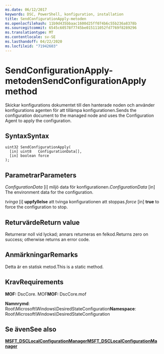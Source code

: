 ```yaml
---
ms.date: 06/12/2017
keywords: DSC, PowerShell, konfiguration, installation
title: SendConfigurationApply-metoden
ms.openlocfilehash: 11b9d435bbaac1600d25ff074b6c55b236a8378b
ms.sourcegitcommit: 6545c60578f7745be015111052fd7769f8289296
ms.translationtype: MT
ms.contentlocale: sv-SE
ms.lasthandoff: 04/22/2020
ms.locfileid: "71942603"
---
```

# <a name="sendconfigurationapply-method"></a><span data-ttu-id="ed764-103">SendConfigurationApply-metoden</span><span class="sxs-lookup"><span data-stu-id="ed764-103">SendConfigurationApply method</span></span>

<span data-ttu-id="ed764-104">Skickar konfigurations dokumentet till den hanterade noden och använder konfigurations agenten för att tillämpa konfigurationen.</span><span class="sxs-lookup"><span data-stu-id="ed764-104">Sends the configuration document to the managed node and uses the Configuration Agent to apply the configuration.</span></span>

## <a name="syntax"></a><span data-ttu-id="ed764-105">Syntax</span><span class="sxs-lookup"><span data-stu-id="ed764-105">Syntax</span></span>

```mof
uint32 SendConfigurationApply(
  [in] uint8   ConfigurationData[],
  [in] boolean force
);
```

## <a name="parameters"></a><span data-ttu-id="ed764-106">Parametrar</span><span class="sxs-lookup"><span data-stu-id="ed764-106">Parameters</span></span>

<span data-ttu-id="ed764-107">*ConfigurationData* \[i\] miljö data för konfigurationen.</span><span class="sxs-lookup"><span data-stu-id="ed764-107">*ConfigurationData* \[in\] The environment data for the configuration.</span></span>

<span data-ttu-id="ed764-108">*tvinga* \[i\] **uppfyllelse** att tvinga konfigurationen att stoppas.</span><span class="sxs-lookup"><span data-stu-id="ed764-108">*force* \[in\] **true** to force the configuration to stop.</span></span>

## <a name="return-value"></a><span data-ttu-id="ed764-109">Returvärde</span><span class="sxs-lookup"><span data-stu-id="ed764-109">Return value</span></span>

<span data-ttu-id="ed764-110">Returnerar noll vid lyckad; annars returneras en felkod.</span><span class="sxs-lookup"><span data-stu-id="ed764-110">Returns zero on success; otherwise returns an error code.</span></span>

## <a name="remarks"></a><span data-ttu-id="ed764-111">Anmärkningar</span><span class="sxs-lookup"><span data-stu-id="ed764-111">Remarks</span></span>

<span data-ttu-id="ed764-112">Detta är en statisk metod.</span><span class="sxs-lookup"><span data-stu-id="ed764-112">This is a static method.</span></span>

## <a name="requirements"></a><span data-ttu-id="ed764-113">Krav</span><span class="sxs-lookup"><span data-stu-id="ed764-113">Requirements</span></span>

<span data-ttu-id="ed764-114">**MOF:** DscCore. MOF</span><span class="sxs-lookup"><span data-stu-id="ed764-114">**MOF:** DscCore.mof</span></span>

<span data-ttu-id="ed764-115">**Namnrymd**: Root\Microsoft\Windows\DesiredStateConfiguration</span><span class="sxs-lookup"><span data-stu-id="ed764-115">**Namespace**: Root\Microsoft\Windows\DesiredStateConfiguration</span></span>

## <a name="see-also"></a><span data-ttu-id="ed764-116">Se även</span><span class="sxs-lookup"><span data-stu-id="ed764-116">See also</span></span>

[<span data-ttu-id="ed764-117">**MSFT_DSCLocalConfigurationManager**</span><span class="sxs-lookup"><span data-stu-id="ed764-117">**MSFT_DSCLocalConfigurationManager**</span></span>](msft-dsclocalconfigurationmanager.md)
